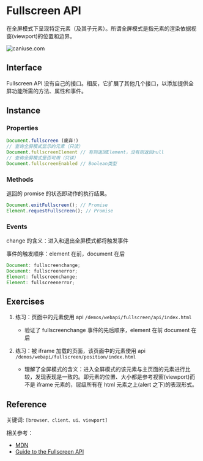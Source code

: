# Fullscreen API

在全屏模式下呈现特定元素（及其子元素）。所谓全屏模式是指元素的渲染依据视窗(viewport)的位置和边界。

![caniuse.com](https://caniuse.bitsofco.de/image/fullscreen.jpg)

## Interface

Fullscreen API 没有自己的接口。相反，它扩展了其他几个接口，以添加提供全屏功能所需的方法、属性和事件。

## Instance

### Properties

```js
Document.fullscreen (废弃!)
// 查询全屏模式显示的元素（只读）
Document.fullscreenElement // 有则返回Element，没有则返回null
// 查询全屏模式是否可用（只读）
Document.fullscreenEnabled // Boolean类型
```

### Methods

返回的 promise 的状态即动作的执行结果。

```js
Document.exitFullscreen(); // Promise
Element.requestFullscreen(); // Promise
```

### Events

change 的含义：进入和退出全屏模式都将触发事件

事件的触发顺序：element 在前，document 在后

```js
Document: fullscreenchange;
Document: fullscreenerror;
Element: fullscreenchange;
Element: fullscreenerror;
```

## Exercises

1.  练习：页面中的元素使用 api `/demos/webapi/fullscreen/api/index.html`

    - 验证了 fullscreenchange 事件的先后顺序，element 在前 document 在后

1.  练习：被 iframe 加载的页面，该页面中的元素使用 api `/demos/webapi/fullscreen/position/index.html`

    - 理解了全屏模式的含义：进入全屏模式的该元素与主页面的元素进行比较，发现表现是一致的。即元素的位置、大小都是参考视窗(viewport)而不是 iframe 元素的，层级所有在 html 元素之上(alert 之下)的表现形式。

## Reference

关键词: `[browser、client、ui、viewport]`

相关参考：

- [MDN](https://developer.mozilla.org/en-US/docs/Web/API/Fullscreen_API)
- [Guide to the Fullscreen API](https://developer.mozilla.org/en-US/docs/Web/API/Fullscreen_API/Guide)
